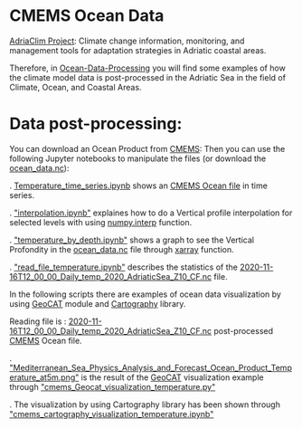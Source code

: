   # CMEMS Ocean Data

[AdriaClim Project](https://www.italy-croatia.eu/web/adriaclim): Climate change information, monitoring, and management tools for adaptation strategies in Adriatic coastal areas.

Therefore, in [Ocean-Data-Processing](https://github.com/007-Ozalp/Ocean-Data-post-processing) you will find some examples of how the climate model data is post-processed in the Adriatic Sea in the field of Climate, Ocean, and Coastal Areas.

  # Data post-processing:

  You can download an Ocean Product from [CMEMS](https://resources.marine.copernicus.eu/?option=com_csw&task=results):
  Then you can use the following Jupyter notebooks to manipulate the files (or download the [ocean_data.nc](https://github.com/007-Ozalp/Ocean-Data-post-processing/blob/main/ocean_data.nc)):

. [Temperature_time_series.ipynb](https://github.com/007-Ozalp/Ocean-Data-post-processing/blob/main/Temperature_time_series.ipynb) shows an [CMEMS Ocean file](https://resources.marine.copernicus.eu/?option=com_csw&task=results) in time series.
  
. ["interpolation.ipynb"](https://github.com/007-Ozalp/Ocean-Data-post-processing-xarray-graphs/blob/main/interpolation.ipynb) explaines how to do a Vertical profile interpolation for selected levels with using [numpy.interp](https://numpy.org/doc/stable/reference/generated/numpy.interp.html) function.

. ["temperature_by_depth.ipynb"](https://github.com/007-Ozalp/Ocean-Data-post-processing-xarray-graphs/blob/main/temperature_by_depth.ipynb) shows a graph to see the Vertical Profondity in the [ocean_data.nc](https://github.com/007-Ozalp/Ocean-Data-post-processing/blob/main/ocean_data.nc) file through [xarray](http://xarray.pydata.org/en/stable/generated/xarray.DataArray.html) function.

. ["read_file_temperature.ipynb"](https://github.com/007-Ozalp/Ocean-Data-post-processing/blob/main/read_file_temperature.ipynb) describes the statistics of the [2020-11-16T12_00_00_Daily_temp_2020_AdriaticSea_Z10_CF.nc](https://github.com/007-Ozalp/Ocean-Data-post-processing/blob/main/2020-11-16T12_00_00_Daily_temp_2020_AdriaticSea_Z10_CF.nc) file.

  In the following scripts there are examples of  ocean data visualization by using [GeoCAT](https://geocat.ucar.edu/pages/software.html) module and [Cartography](https://pypi.org/project/cartography/) library.

  Reading file is : [2020-11-16T12_00_00_Daily_temp_2020_AdriaticSea_Z10_CF.nc](https://github.com/007-Ozalp/Ocean-Data-post-processing/blob/main/2020-11-16T12_00_00_Daily_temp_2020_AdriaticSea_Z10_CF.nc) post-processed [CMEMS](https://resources.marine.copernicus.eu/?option=com_csw&task=results) Ocean file. 

. ["Mediterranean_Sea_Physics_Analysis_and_Forecast_Ocean_Product_Temperature_at5m.png"](https://github.com/007-Ozalp/Ocean-Data-post-processing/blob/main/Mediterranean_Sea_Physics_Analysis_and_Forecast_Ocean_Product_Temperature_at5m.png) is the result of the [GeoCAT](https://geocat.ucar.edu/) visualization example through ["cmems_Geocat_visualization_temperature.py"](https://github.com/007-Ozalp/Ocean-Data-post-processing/blob/main/cmems_Geocat_visualization_temperature.py) 

. The  visualization by using Cartography library has been shown through ["cmems_cartography_visualization_temperature.ipynb"](https://github.com/007-Ozalp/Ocean-Data-post-processing/blob/main/cmems_cartography_visualization_temperature.ipynb) 

